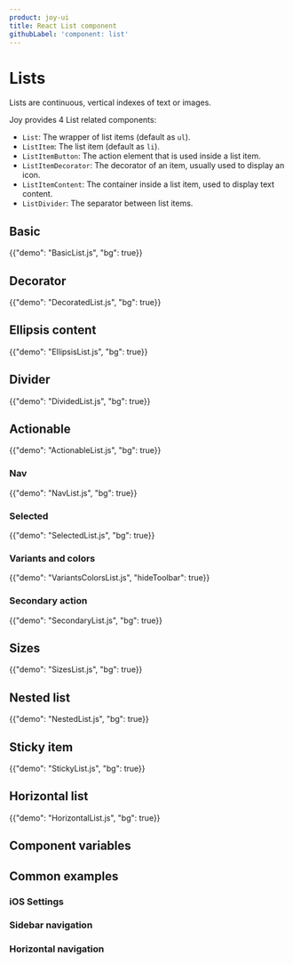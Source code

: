 ```yaml
---
product: joy-ui
title: React List component
githubLabel: 'component: list'
---
```


# Lists

<p class="description">Lists are continuous, vertical indexes of text or images.</p>

Joy provides 4 List related components:

- `List`: The wrapper of list items (default as `ul`).
- `ListItem`: The list item (default as `li`).
- `ListItemButton`: The action element that is used inside a list item.
- `ListItemDecorator`: The decorator of an item, usually used to display an icon.
- `ListItemContent`: The container inside a list item, used to display text content.
- `ListDivider`: The separator between list items.

## Basic

<!-- List + ListItem -->

{{"demo": "BasicList.js", "bg": true}}

## Decorator

<!-- List + ListItem + ListItemDecorator + ListItemContent -->
<!-- show text ellipsis -->

{{"demo": "DecoratedList.js", "bg": true}}

## Ellipsis content

{{"demo": "EllipsisList.js", "bg": true}}

## Divider

{{"demo": "DividedList.js", "bg": true}}

<!-- ListDivider -->
<!-- inset playground -->

## Actionable

{{"demo": "ActionableList.js", "bg": true}}

### Nav

{{"demo": "NavList.js", "bg": true}}

### Selected

{{"demo": "SelectedList.js", "bg": true}}

### Variants and colors

{{"demo": "VariantsColorsList.js", "hideToolbar": true}}

### Secondary action

{{"demo": "SecondaryList.js", "bg": true}}

## Sizes

{{"demo": "SizesList.js", "bg": true}}

## Nested list

{{"demo": "NestedList.js", "bg": true}}

## Sticky item

{{"demo": "StickyList.js", "bg": true}}

## Horizontal list

{{"demo": "HorizontalList.js", "bg": true}}

## Component variables

## Common examples

### iOS Settings

### Sidebar navigation

### Horizontal navigation
